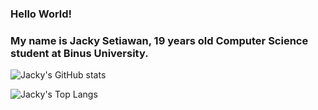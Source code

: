 ### Hello World!
### My name is Jacky Setiawan, 19 years old Computer Science student at Binus University.

![Jacky's GitHub stats](https://github-readme-stats.vercel.app/api?username=jackysetiawan6&show_icons=true&theme=material-palenight)

![Jacky's Top Langs](https://github-readme-stats.vercel.app/api/top-langs/?username=jackysetiawan6&layout=compact&theme=material-palenight)
